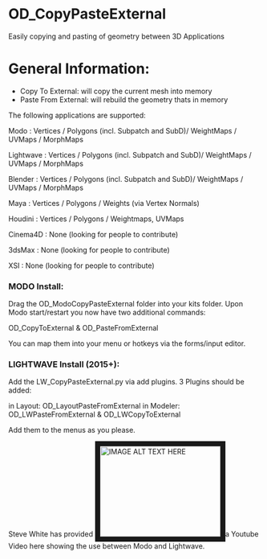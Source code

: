 # OD_CopyPasteExternal
Easily copying and pasting of geometry between 3D Applications

# General Information:

- Copy To External: will copy the current mesh into memory
- Paste From External: will rebuild the geometry thats in memory

The following applications are supported:

Modo      : Vertices / Polygons (incl. Subpatch and SubD)/ WeightMaps / UVMaps / MorphMaps

Lightwave : Vertices / Polygons (incl. Subpatch and SubD)/ WeightMaps / UVMaps / MorphMaps

Blender   : Vertices / Polygons (incl. Subpatch and SubD)/ WeightMaps / UVMaps / MorphMaps

Maya      : Vertices / Polygons / Weights (via Vertex Normals)

Houdini   : Vertices / Polygons / Weightmaps, UVMaps

Cinema4D  : None (looking for people to contribute)

3dsMax    : None (looking for people to contribute)

XSI		    : None (looking for people to contribute)


### MODO Install:

Drag the OD_ModoCopyPasteExternal folder into your kits folder.
Upon Modo start/restart you now have two additional commands:

OD_CopyToExternal & OD_PasteFromExternal

You can map them into your menu or hotkeys via the forms/input editor.

### LIGHTWAVE Install (2015+):

Add the LW_CopyPasteExternal.py via add plugins. 3 Plugins should be added:

in Layout: OD_LayoutPasteFromExternal
in Modeler: OD_LWPasteFromExternal & OD_LWCopyToExternal

Add them to the menus as you please.

Steve White has provided <a href="http://www.youtube.com/watch?feature=player_embedded&v=6jKi34irylo
" target="_blank"><img src="http://img.youtube.com/vi/6jKi34irylo/0.jpg"
alt="IMAGE ALT TEXT HERE" width="240" height="180" border="10" /></a>a Youtube Video here showing the use between Modo and Lightwave.